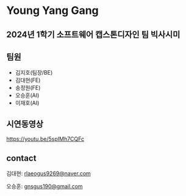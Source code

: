 # Young Yang Gang

## 2024년 1학기 소프트웨어 캡스톤디자인 팀 빅사시미

## 팀원
- 김지호(팀장/BE)
- 김대현(FE)
- 송정원(FE)
- 오승훈(AI)
- 이재호(AI)


## 시연동영상
https://youtu.be/5spIMh7CQFc


## contact
김대현: rlaeogus9269@naver.com

오승훈: gnsgus190@gmail.com

